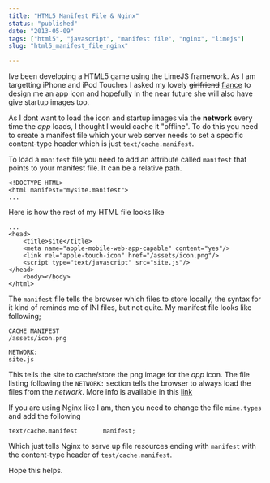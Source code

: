 ```yaml
---
title: "HTML5 Manifest File & Nginx"
status: "published"
date: "2013-05-09"
tags: ["html5", "javascript", "manifest file", "nginx", "limejs"]
slug: "html5_manifest_file_nginx"

---
```


Ive been developing a HTML5 game using the LimeJS framework. As I am targetting iPhone and iPod Touches I asked my lovely <del>girlfriend</del> [fiance](http://aurorachiarello.com) to design me an app icon and hopefully In the near future she will also have give startup images too.

As I dont want to load the icon and startup images via the __network__ every time the _app_ loads, I thought I would cache it "offline". To do this you need to create a manifest file which your web server needs to set a specific content-type header which is just `text/cache.manifest`.

To load a `manifest` file you need to add an attribute called `manifest` that points to your manifest file. It can be a relative path.

```
<!DOCTYPE HTML>
<html manifest="mysite.manifest">
...
```

Here is how the rest of my HTML file looks like

```
...
<head>
    <title>site</title>
    <meta name="apple-mobile-web-app-capable" content="yes"/>
    <link rel="apple-touch-icon" href="/assets/icon.png"/>
    <script type="text/javascript" src="site.js"/>
</head>
    <body></body>
</html>
```

The `manifest` file tells the browser which files to store locally, the syntax for it kind of reminds me of INI files, but not quite. My manifest file looks like following;

```
CACHE MANIFEST
/assets/icon.png

NETWORK:
site.js
```

This tells the site to cache/store the png image for the _app_ icon. The file listing following the `NETWORK:` section tells the browser to always load the files from the _network_.  More info is available in this [link](http://www.html5rocks.com/en/tutorials/appcache/beginner/)

If you are using Nginx like I am, then you need to change the file `mime.types` and add the following

```
text/cache.manifest       manifest;
```

Which just tells Nginx to serve up file resources ending with `manifest` with the content-type header of `test/cache.manifest`.


Hope this helps.

